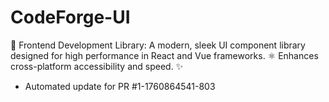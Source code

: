 # CodeForge-UI
🎨 Frontend Development Library: A modern, sleek UI component library designed for high performance in React and Vue frameworks. ⚛️ Enhances cross-platform accessibility and speed. ✨


- Automated update for PR #1-1760864541-803
